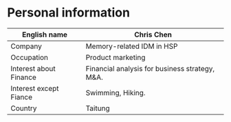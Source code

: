 # Personal information

|English name|Chris Chen|
|----|----|
|Company|Memory-related IDM in HSP|
|Occupation|Product marketing|
|Interest about Finance|Financial analysis for business strategy, M&A.|
|Interest except Fiance|Swimming, Hiking.|
|Country|Taitung|

